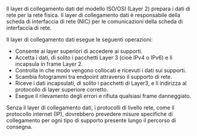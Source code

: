 Il layer di collegamento dati del modello ISO/OSI (Layer 2) prepara i dati di rete per la rete fisica. Il layer di collegamento dati è responsabile della scheda di interfaccia di rete (NIC) per le comunicazioni della scheda di interfaccia di rete. 

Il layer di collegamento dati esegue le seguenti operazioni:

- Consente ai layer superiori di accedere ai supporti. 
- Accetta i dati, di solito i pacchetti Layer 3 (cioè IPv4 o IPv6) e li incapsula in frame Layer 2.
- Controlla in che modo vengono collocati e ricevuti i dati sui supporti.
- Scambia fotogrammi tra endpoint attraverso il supporto di rete.
- Riceve i dati incapsulati, di solito i pacchetti di Layer3, e li indirizza al protocollo di layer superiore corretto.
- Esegue il rilevamento degli errori e rifiuta qualsiasi frame danneggiato.

Senza il layer di collegamento dati, i protocolli di livello rete, come il protocollo internet (IP), dovrebbero prevedere misure specifiche di collegamento per ogni tipo di supporto presente lungo il percorso di consegna. 
